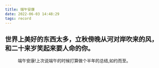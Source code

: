 ```yaml
---
title: 端午安康
date: 2022-06-03 14:48:29
tags: record
---
```






## **世界上美好的东西太多，立秋傍晚从河对岸吹来的风，和二十来岁笑起来要人命的你。**

<!--more-->





&emsp;&emsp;&emsp;端午安康!上次说端午的时候打算做个半年的总结,如约而至。



